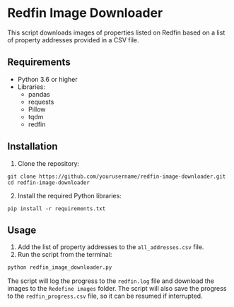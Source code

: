 
# Redfin Image Downloader

This script downloads images of properties listed on Redfin based on a list of property addresses provided in a CSV file.

## Requirements

- Python 3.6 or higher
- Libraries:
  - pandas
  - requests
  - Pillow
  - tqdm
  - redfin


## Installation

1. Clone the repository:

```
git clone https://github.com/yourusername/redfin-image-downloader.git
cd redfin-image-downloader
```

2. Install the required Python libraries:

```
pip install -r requirements.txt
```

## Usage

1. Add the list of property addresses to the `all_addresses.csv` file.
2. Run the script from the terminal:

```bash
python redfin_image_downloader.py
```

The script will log the progress to the `redfin.log` file and download the images to the `Redefine images` folder. The script will also save the progress to the `redfin_progress.csv` file, so it can be resumed if interrupted.

